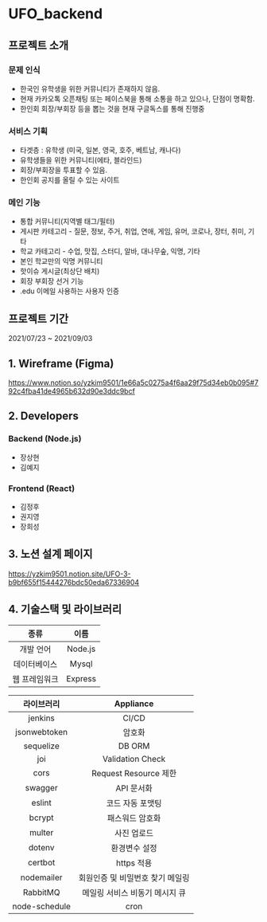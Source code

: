 # UFO_backend

## 프로젝트 소개
### 문제 인식
- 한국인 유학생을 위한 커뮤니티가 존재하지 않음.
- 현재 카카오톡 오픈채팅 또는 페이스북을 통해 소통을 하고 있으나, 단점이 명확함.
- 한인회 회장/부회장 등을 뽑는 것을 현재 구글독스를 통해 진행중

### 서비스 기획
- 타겟층 : 유학생 (미국, 일본, 영국, 호주, 베트남, 캐나다)
- 유학생들을 위한 커뮤니티(에타, 블라인드)
- 회장/부회장을 투표할 수 있음.
- 한인회 공지를 올릴 수 있는 사이트

### 메인 기능
- 통합 커뮤니티(지역별 태그/필터)
- 게시판 카테고리 - 질문, 정보, 주거, 취업, 연애, 게임, 유머, 코로나, 장터, 취미, 기타
- 학교 카테고리 - 수업, 맛집, 스터디, 알바, 대나무숲, 익명, 기타
- 본인 학교만의 익명 커뮤니티
- 핫이슈 게시글(최상단 배치)
- 회장 부회장 선거 기능
- .edu 이메일 사용하는 사용자 인증

## 프로젝트 기간
  2021/07/23 ~ 2021/09/03

## 1. Wireframe (Figma)
https://www.notion.so/yzkim9501/1e66a5c0275a4f6aa29f75d34eb0b095#792c4fba41de4965b632d90e3ddc9bcf

## 2. Developers

### Backend (Node.js)
  - 장상현
  - 김예지

### Frontend (React)
  - 김정후
  - 권지영
  - 장희성

## 3. 노션 설계 페이지
https://yzkim9501.notion.site/UFO-3-b9bf655f15444276bdc50eda67336904

## 4. 기술스택 및 라이브러리

|     종류      |  이름   |
| :-----------: | :-----: |
|   개발 언어   | Node.js |
| 데이터베이스  | Mysql |
| 웹 프레임워크 | Express |

|  라이브러리  |       Appliance       |
| :----------: | :-------------------: |
| jenkins |        CI/CD         |
| jsonwebtoken |        암호화         |
|   sequelize   | DB ORM |
|     joi      |   Validation Check    |
|     cors     | Request Resource 제한 |
|     swagger     | API 문서화 |
|     eslint     | 코드 자동 포맷팅 |
|     bcrypt     | 패스워드 암호화 |
|     multer     | 사진 업로드 |
|     dotenv     | 환경변수 설정 |
|     certbot     | https 적용 |
|     nodemailer     | 회원인증 및 비밀번호 찾기 메일링 |
|     RabbitMQ     | 메일링 서비스 비동기 메시지 큐 |
|     node-schedule     | cron |
